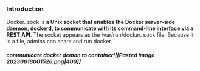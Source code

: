 ### Introduction
 
 Docker. sock is **a Unix socket that enables the Docker server-side daemon, dockerd, to communicate with its command-line interface via a REST API**. The socket appears as the /var/run/docker. sock file. Because it is a file, admins can share and run docker.

##### communicate docker demon to container![[Pasted image 20230618001526.png|400]]
 